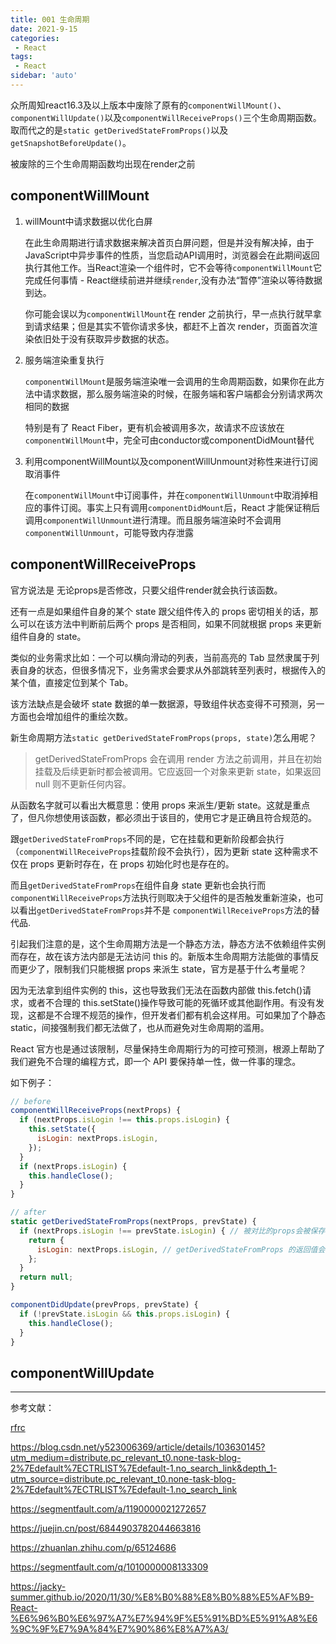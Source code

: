 ```yaml
---
title: 001 生命周期
date: 2021-9-15
categories: 
 - React
tags:
 - React
sidebar: 'auto'
---
```


 众所周知react16.3及以上版本中废除了原有的`componentWillMount()`、`componentWillUpdate()`以及`componentWillReceiveProps()`三个生命周期函数。取而代之的是`static getDerivedStateFromProps()`以及`getSnapshotBeforeUpdate()`。

被废除的三个生命周期函数均出现在render之前

##  componentWillMount

1. willMount中请求数据以优化白屏

   在此生命周期进行请求数据来解决首页白屏问题，但是并没有解决掉，由于JavaScript中异步事件的性质，当您启动API调用时，浏览器会在此期间返回执行其他工作。当React渲染一个组件时，它不会等待`componentWillMount`它完成任何事情 - React继续前进并继续`render`,没有办法“暂停”渲染以等待数据到达。

   你可能会误以为`componentWillMount`在 render 之前执行，早一点执行就早拿到请求结果；但是其实不管你请求多快，都赶不上首次 render，页面首次渲染依旧处于没有获取异步数据的状态。

2. 服务端渲染重复执行

   `componentWillMount`是服务端渲染唯一会调用的生命周期函数，如果你在此方法中请求数据，那么服务端渲染的时候，在服务端和客户端都会分别请求两次相同的数据

   特别是有了 React Fiber，更有机会被调用多次，故请求不应该放在`componentWillMount`中，完全可由conductor或componentDidMount替代

3. 利用componentWillMount以及componentWillUnmount对称性来进行订阅取消事件

   在`componentWillMount`中订阅事件，并在`componentWillUnmount`中取消掉相应的事件订阅。事实上只有调用`componentDidMount`后，React 才能保证稍后调用`componentWillUnmount`进行清理。而且服务端渲染时不会调用`componentWillUnmount`，可能导致内存泄露

## componentWillReceiveProps

官方说法是 无论props是否修改，只要父组件render就会执行该函数。

还有一点是如果组件自身的某个 state 跟父组件传入的 props 密切相关的话，那么可以在该方法中判断前后两个 props 是否相同，如果不同就根据 props 来更新组件自身的 state。

类似的业务需求比如：一个可以横向滑动的列表，当前高亮的 Tab 显然隶属于列表自身的状态，但很多情况下，业务需求会要求从外部跳转至列表时，根据传入的某个值，直接定位到某个 Tab。

该方法缺点是会破坏 state 数据的单一数据源，导致组件状态变得不可预测，另一方面也会增加组件的重绘次数。

新生命周期方法`static getDerivedStateFromProps(props, state)`怎么用呢？

> getDerivedStateFromProps 会在调用 render 方法之前调用，并且在初始挂载及后续更新时都会被调用。它应返回一个对象来更新 state，如果返回 null 则不更新任何内容。

从函数名字就可以看出大概意思：使用 props 来派生/更新 state。这就是重点了，但凡你想使用该函数，都必须出于该目的，使用它才是正确且符合规范的。

跟`getDerivedStateFromProps`不同的是，它在挂载和更新阶段都会执行（`componentWillReceiveProps`挂载阶段不会执行），因为更新 state 这种需求不仅在 props 更新时存在，在 props 初始化时也是存在的。

而且`getDerivedStateFromProps`在组件自身 state 更新也会执行而`componentWillReceiveProps`方法执行则取决于父组件的是否触发重新渲染，也可以看出`getDerivedStateFromProps`并不是 `componentWillReceiveProps`方法的替代品.

引起我们注意的是，这个生命周期方法是一个静态方法，静态方法不依赖组件实例而存在，故在该方法内部是无法访问 this 的。新版本生命周期方法能做的事情反而更少了，限制我们只能根据 props 来派生 state，官方是基于什么考量呢？

因为无法拿到组件实例的 this，这也导致我们无法在函数内部做 this.fetch()请求，或者不合理的 this.setState()操作导致可能的死循环或其他副作用。有没有发现，这都是不合理不规范的操作，但开发者们都有机会这样用。可如果加了个静态 static，间接强制我们都无法做了，也从而避免对生命周期的滥用。

React 官方也是通过该限制，尽量保持生命周期行为的可控可预测，根源上帮助了我们避免不合理的编程方式，即一个 API 要保持单一性，做一件事的理念。

如下例子：

```js
// before
componentWillReceiveProps(nextProps) {
  if (nextProps.isLogin !== this.props.isLogin) {
    this.setState({
      isLogin: nextProps.isLogin,
    });
  }
  if (nextProps.isLogin) {
    this.handleClose();
  }
}

// after
static getDerivedStateFromProps(nextProps, prevState) {
  if (nextProps.isLogin !== prevState.isLogin) { // 被对比的props会被保存一份在state里
    return {
      isLogin: nextProps.isLogin, // getDerivedStateFromProps 的返回值会自动 setState
    };
  }
  return null;
}

componentDidUpdate(prevProps, prevState) {
  if (!prevState.isLogin && this.props.isLogin) {
    this.handleClose();
  }
}
```

## componentWillUpdate



---

参考文献：

[rfrc](https://github.com/reactjs/rfcs/blob/main/text/0006-static-lifecycle-methods.md)

https://blog.csdn.net/y523006369/article/details/103630145?utm_medium=distribute.pc_relevant_t0.none-task-blog-2%7Edefault%7ECTRLIST%7Edefault-1.no_search_link&depth_1-utm_source=distribute.pc_relevant_t0.none-task-blog-2%7Edefault%7ECTRLIST%7Edefault-1.no_search_link

https://segmentfault.com/a/1190000021272657

https://juejin.cn/post/6844903782044663816

https://zhuanlan.zhihu.com/p/65124686

https://segmentfault.com/q/1010000008133309

https://jacky-summer.github.io/2020/11/30/%E8%B0%88%E8%B0%88%E5%AF%B9-React-%E6%96%B0%E6%97%A7%E7%94%9F%E5%91%BD%E5%91%A8%E6%9C%9F%E7%9A%84%E7%90%86%E8%A7%A3/